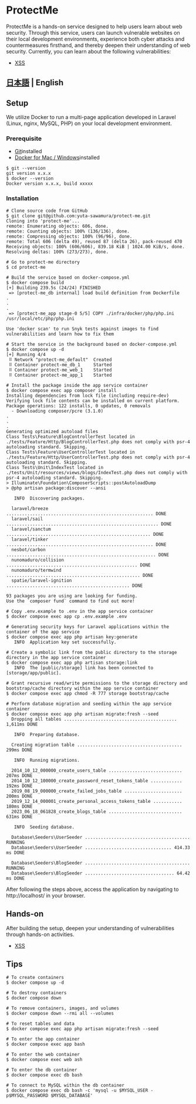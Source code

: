 # ProtectMe

ProtectMe is a hands-on service designed to help users learn about web security. Through this service, users can launch vulnerable websites on their local development environments, experience both cyber attacks and countermeasures firsthand, and thereby deepen their understanding of web security. Currently, you can learn about the following vulnerabilities:

-   [XSS](./XSS.md)

## [日本語](../../README.md) | English

## Setup

We utilize Docker to run a multi-page application developed in Laravel (Linux, nginx, MySQL, PHP) on your local development environment.

### Prerequisite

-   [Git](https://git-scm.com/)installed
-   [Docker for Mac / Windows](https://www.docker.com/products/docker-desktop/)installed

```console
$ git --version
git version x.x.x
$ docker --version
Docker version x.x.x, build xxxxx
```

### Installation

```console
# Clone source code from GitHub
$ git clone git@github.com:yuta-sawamura/protect-me.git
Cloning into 'protect-me'...
remote: Enumerating objects: 606, done.
remote: Counting objects: 100% (136/136), done.
remote: Compressing objects: 100% (96/96), done.
remote: Total 606 (delta 49), reused 87 (delta 26), pack-reused 470
Receiving objects: 100% (606/606), 839.18 KiB | 1024.00 KiB/s, done.
Resolving deltas: 100% (273/273), done.

# Go to protect-me directory
$ cd protect-me

# Build the service based on docker-compose.yml
$ docker compose build
[+] Building 239.5s (24/24) FINISHED
 => [protect-me_db internal] load build definition from Dockerfile
.
.
.
 => [protect-me_app stage-0 5/5] COPY ./infra/docker/php/php.ini /usr/local/etc/php/php.ini

Use 'docker scan' to run Snyk tests against images to find vulnerabilities and learn how to fix them

# Start the service in the background based on docker-compose.yml
$ docker compose up -d
[+] Running 4/4
 ⠿ Network "protect-me_default"  Created
 ⠿ Container protect-me_db_1     Started
 ⠿ Container protect-me_web_1    Started
 ⠿ Container protect-me_app_1    Started

# Install the package inside the app service container
$ docker compose exec app composer install
Installing dependencies from lock file (including require-dev)
Verifying lock file contents can be installed on current platform.
Package operations: 122 installs, 0 updates, 0 removals
  - Downloading composer/pcre (3.1.0)
.
.
.
Generating optimized autoload files
Class Tests\Feature\BlogControllerTest located in ./tests/Feature/Http/BlogControllerTest.php does not comply with psr-4 autoloading standard. Skipping.
Class Tests\Feature\UserControllerTest located in ./tests/Feature/Http/UserControllerTest.php does not comply with psr-4 autoloading standard. Skipping.
Class Tests\Unit\IndexTest located in ./tests/Unit/resources/views/blogs/IndexTest.php does not comply with psr-4 autoloading standard. Skipping.
> Illuminate\Foundation\ComposerScripts::postAutoloadDump
> @php artisan package:discover --ansi

   INFO  Discovering packages.

  laravel/breeze ........................................................ DONE
  laravel/sail .......................................................... DONE
  laravel/sanctum ....................................................... DONE
  laravel/tinker ........................................................ DONE
  nesbot/carbon ......................................................... DONE
  nunomaduro/collision .................................................. DONE
  nunomaduro/termwind ................................................... DONE
  spatie/laravel-ignition ............................................... DONE

93 packages you are using are looking for funding.
Use the `composer fund` command to find out more!

# Copy .env.example to .env in the app service container
$ docker compose exec app cp .env.example .env

# Generating security keys for Laravel applications within the container of the app service
$ docker compose exec app php artisan key:generate
   INFO  Application key set successfully.

# Create a symbolic link from the public directory to the storage directory in the app service container
$ docker compose exec app php artisan storage:link
   INFO  The [public/storage] link has been connected to [storage/app/public].

# Grant recursive read/write permissions to the storage directory and bootstrap/cache directory within the app service container
$ docker compose exec app chmod -R 777 storage bootstrap/cache

# Perform database migration and seeding within the app service container
$ docker compose exec app php artisan migrate:fresh --seed
  Dropping all tables ........................................... 1,611ms DONE

   INFO  Preparing database.

  Creating migration table ........................................ 299ms DONE

   INFO  Running migrations.

  2014_10_12_000000_create_users_table ............................ 207ms DONE
  2014_10_12_100000_create_password_reset_tokens_table ............ 192ms DONE
  2019_08_19_000000_create_failed_jobs_table ...................... 200ms DONE
  2019_12_14_000001_create_personal_access_tokens_table ........... 180ms DONE
  2023_06_18_061828_create_blogs_table ............................ 631ms DONE

   INFO  Seeding database.

  Database\Seeders\UserSeeder ........................................ RUNNING
  Database\Seeders\UserSeeder ................................. 414.33 ms DONE

  Database\Seeders\BlogSeeder ........................................ RUNNING
  Database\Seeders\BlogSeeder .................................. 64.42 ms DONE
```

After following the steps above, access the application by navigating to http://localhost/ in your browser.

## Hands-on

After building the setup, deepen your understanding of vulnerabilities through hands-on activities.

-   [XSS](./XSS.md)

## Tips

```console
# To create containers
$ docker compose up -d

# To destroy containers
$ docker compose down

# To remove containers, images, and volumes
$ docker compose down --rmi all --volumes

# To reset tables and data
$ docker compose exec app php artisan migrate:fresh --seed

# To enter the app container
$ docker compose exec app bash

# To enter the web container
$ docker compose exec web ash

# To enter the db container
$ docker compose exec db bash

# To connect to MySQL within the db container
$ docker compose exec db bash -c 'mysql -u $MYSQL_USER -p$MYSQL_PASSWORD $MYSQL_DATABASE'
```
